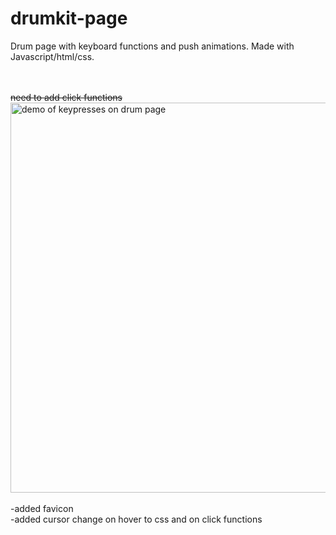 # drumkit-page
Drum page with keyboard functions and push animations.
Made with Javascript/html/css.

<br><br>
<del>need to add click functions</del>
<br>
<img src="https://i.gyazo.com/5616c60a90c18328e46c3369d25952b9.gif" alt="demo of keypresses on drum page" width="624"/>
<br>
<br>
-added favicon
<br>
-added cursor change on hover to css and on click functions
<br>